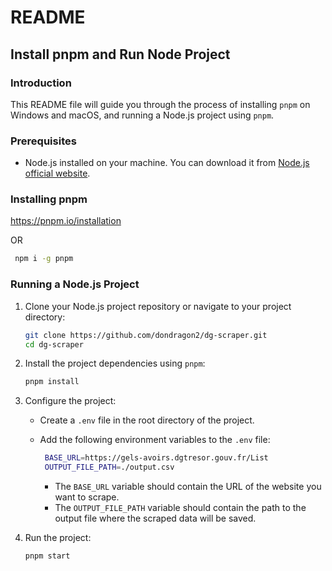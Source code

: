# README

## Install pnpm and Run Node Project

### Introduction

This README file will guide you through the process of installing `pnpm` on Windows and macOS, and running a Node.js project using `pnpm`.

### Prerequisites

- Node.js installed on your machine. You can download it from [Node.js official website](https://nodejs.org/).

### Installing pnpm

https://pnpm.io/installation

OR

   ```sh
    npm i -g pnpm
   ```

### Running a Node.js Project

1. Clone your Node.js project repository or navigate to your project directory:

   ```sh
   git clone https://github.com/dondragon2/dg-scraper.git
   cd dg-scraper
   ```

2. Install the project dependencies using `pnpm`:

   ```sh
   pnpm install
   ```

3. Configure the project:

   - Create a `.env` file in the root directory of the project.
   - Add the following environment variables to the `.env` file:

     ```sh
      BASE_URL=https://gels-avoirs.dgtresor.gouv.fr/List
      OUTPUT_FILE_PATH=./output.csv
     ```
     * The `BASE_URL` variable should contain the URL of the website you want to scrape.
     * The `OUTPUT_FILE_PATH` variable should contain the path to the output file where the scraped data will be saved.

3. Run the project:

   ```sh
   pnpm start
   ```
